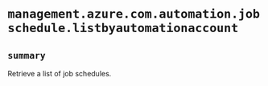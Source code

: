 # `management.azure.com.automation.jobschedule.listbyautomationaccount`

## `summary`
Retrieve a list of job schedules.


